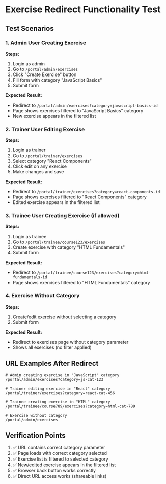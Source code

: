 # Exercise Redirect Functionality Test

## Test Scenarios

### 1. Admin User Creating Exercise
**Steps:**
1. Login as admin
2. Go to `/portal/admin/exercises`
3. Click "Create Exercise" button
4. Fill form with category "JavaScript Basics"
5. Submit form

**Expected Result:**
- Redirect to `/portal/admin/exercises?category=javascript-basics-id`
- Page shows exercises filtered to "JavaScript Basics" category
- New exercise appears in the filtered list

### 2. Trainer User Editing Exercise
**Steps:**
1. Login as trainer
2. Go to `/portal/trainer/exercises`
3. Select category "React Components"
4. Click edit on any exercise
5. Make changes and save

**Expected Result:**
- Redirect to `/portal/trainer/exercises?category=react-components-id`
- Page shows exercises filtered to "React Components" category
- Edited exercise appears in the filtered list

### 3. Trainee User Creating Exercise (if allowed)
**Steps:**
1. Login as trainee
2. Go to `/portal/trainee/course123/exercises`
3. Create exercise with category "HTML Fundamentals"
4. Submit form

**Expected Result:**
- Redirect to `/portal/trainee/course123/exercises?category=html-fundamentals-id`
- Page shows exercises filtered to "HTML Fundamentals" category

### 4. Exercise Without Category
**Steps:**
1. Create/edit exercise without selecting a category
2. Submit form

**Expected Result:**
- Redirect to exercises page without category parameter
- Shows all exercises (no filter applied)

## URL Examples After Redirect

```
# Admin creating exercise in "JavaScript" category
/portal/admin/exercises?category=js-cat-123

# Trainer editing exercise in "React" category  
/portal/trainer/exercises?category=react-cat-456

# Trainee creating exercise in "HTML" category
/portal/trainee/course789/exercises?category=html-cat-789

# Exercise without category
/portal/admin/exercises
```

## Verification Points

1. ✅ URL contains correct category parameter
2. ✅ Page loads with correct category selected
3. ✅ Exercise list is filtered to selected category
4. ✅ New/edited exercise appears in the filtered list
5. ✅ Browser back button works correctly
6. ✅ Direct URL access works (shareable links)

